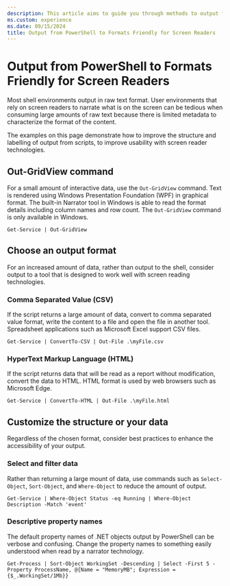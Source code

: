 ```yaml
---
description: This article aims to guide you through methods to output from PowerShell in formats that are friendly for screen readers, enhancing the accessibility of your scripts.
ms.custom: experience
ms.date: 09/15/2024
title: Output from PowerShell to Formats Friendly for Screen Readers
---
```

# Output from PowerShell to Formats Friendly for Screen Readers

Most shell environments output in raw text format. User environments that
rely on screen readers to narrate what is on the screen can be tedious
when consuming large amounts of raw text because there is limited metadata
to characterize the format of the content.

The examples on this page demonstrate how to improve the structure and labelling
of output from scripts, to improve usability with screen reader technologies.

## Out-GridView command

For a small amount of interactive data, use the `Out-GridView` command. Text is rendered
using Windows Presentation Foundation (WPF) in graphical format. The built-in Narrator
tool in Windows is able to read the format details including column names and row count.
The `Out-GridView` command is only available in Windows.

```Pwsh
Get-Service | Out-GridView
```

## Choose an output format

For an increased amount of data, rather than output to the shell, consider output to a tool that
is designed to work well with screen reading technologies.

### Comma Separated Value (CSV)

If the script returns a large amount of data, convert to comma separated value format,
write the content to a file and open the file in another tool. Spreadsheet applications such as
Microsoft Excel support CSV files.

```Pwsh
Get-Service | ConvertTo-CSV | Out-File .\myFile.csv
```

### HyperText Markup Language (HTML)

If the script returns data that will be read as a report without modification, convert the data
to HTML. HTML format is used by web browsers such as Microsoft Edge.

```Pwsh
Get-Service | ConvertTo-HTML | Out-File .\myFile.html
```

## Customize the structure or your data

Regardless of the chosen format, consider best practices to enhance the accessibility of your
output.

### Select and filter data

Rather than returning a large mount of data, use commands such as `Select-Object`, `Sort-Object`,
and `Where-Object` to reduce the amount of output.

```Pwsh
Get-Service | Where-Object Status -eq Running | Where-Object Description -Match 'event'
```

### Descriptive property names

The default property names of .NET objects output by PowerShell can be verbose and confusing.
Change the property names to something easily understood when read by a narrator technology.

```Pwsh
Get-Process | Sort-Object WorkingSet -Descending | Select -First 5 -Property ProcessName, @{Name = "MemoryMB"; Expression = {$_.WorkingSet/1Mb}}
```
